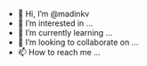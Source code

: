 - 👋 Hi, I’m @madinkv
- 👀 I’m interested in ...
- 🌱 I’m currently learning ...
- 💞️ I’m looking to collaborate on ...
- 📫 How to reach me ...

<!---
madinkv/madinkv is a ✨ special ✨ repository because its `README.md` (this file) appears on your GitHub profile.
You can click the Preview link to take a look at your changes.
--->
